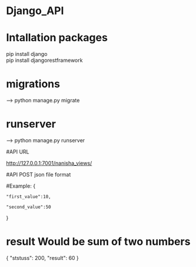 # Django_API

# Intallation packages
pip install django
<br>
pip install djangorestframework

# migrations
--> python manage.py migrate
# runserver
--> python manage.py runserver

#API URL

http://127.0.0.1:7001/nanisha_views/

#API POST json file format

#Example: 
{

    "first_value":10,

    "second_value":50

}

# result Would be sum of two numbers 
{
    "ststuss": 200,
    "result": 60
}

